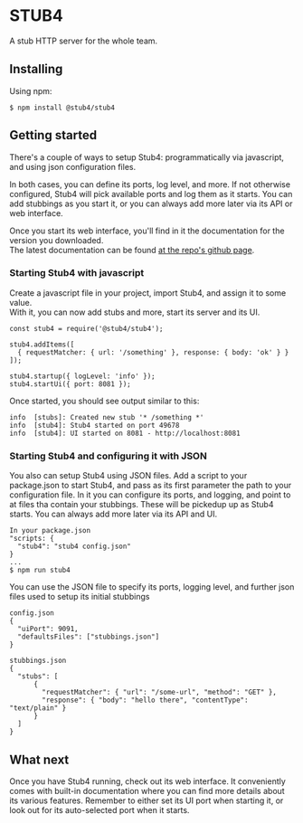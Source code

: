 # STUB4

A stub HTTP server for the whole team.

## Installing

Using npm:

`$ npm install @stub4/stub4`

## Getting started

There's a couple of ways to setup Stub4: programmatically via javascript, and using json configuration files.

In both cases, you can define its ports, log level, and more. If not otherwise configured, Stub4 will pick available ports and log them as it starts. You can add stubbings as you start it, or you can always add more later via its API or web interface.

Once you start its web interface, you'll find in it the documentation for the version you downloaded.  
The latest documentation can be found [at the repo's github page](https://riccardonovaglia.github.io/stub4).

### Starting Stub4 with javascript

Create a javascript file in your project, import Stub4, and assign it to some value.  
With it, you can now add stubs and more, start its server and its UI.

```
const stub4 = require('@stub4/stub4');

stub4.addItems([
  { requestMatcher: { url: '/something' }, response: { body: 'ok' } }
]);

stub4.startup({ logLevel: 'info' });
stub4.startUi({ port: 8081 });
```

Once started, you should see output similar to this:

```
info  [stubs]: Created new stub '* /something *'
info  [stub4]: Stub4 started on port 49678
info  [stub4]: UI started on 8081 - http://localhost:8081
```

### Starting Stub4 and configuring it with JSON

You also can setup Stub4 using JSON files. Add a script to your package.json to start Stub4, and pass as its first parameter the path to your configuration file. In it you can configure its ports, and logging, and point to at files tha contain your stubbings. These will be pickedup up as Stub4 starts. You can always add more later via its API and UI.

```
In your package.json
"scripts: {
  "stub4": "stub4 config.json"
}
...
$ npm run stub4
```

You can use the JSON file to specify its ports, logging level, and further json files used to setup its initial stubbings

```
config.json
{
  "uiPort": 9091,
  "defaultsFiles": ["stubbings.json"]
}

stubbings.json
{
  "stubs": [
      {
        "requestMatcher": { "url": "/some-url", "method": "GET" },
        "response": { "body": "hello there", "contentType": "text/plain" }
      }
  ]
}
```

## What next

Once you have Stub4 running, check out its web interface. It conveniently comes with built-in documentation where you can find more details about its various features. Remember to either set its UI port when starting it, or look out for its auto-selected port when it starts.

